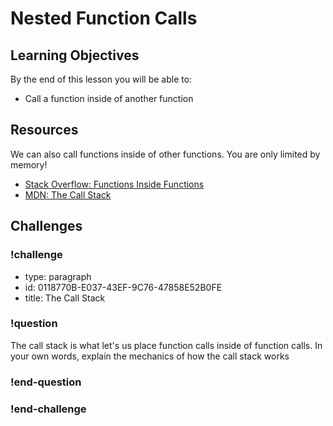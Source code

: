 # Nested Function Calls

## Learning Objectives

By the end of this lesson you will be able to:

* Call a function inside of another function

## Resources

We can also call functions inside of other functions. You are only limited by memory!

* [Stack Overflow: Functions Inside Functions](https://stackoverflow.com/questions/4524877/how-do-i-call-a-function-inside-of-another-function)
* [MDN: The Call Stack](https://developer.mozilla.org/en-US/docs/Glossary/Call_stack)

## Challenges

<!-- Question -->

### !challenge

* type: paragraph
* id: 0118770B-E037-43EF-9C76-47858E52B0FE
* title: The Call Stack

### !question

The call stack is what let's us place function calls inside of function calls. In your
own words, explain the mechanics of how the call stack works

### !end-question

### !end-challenge
